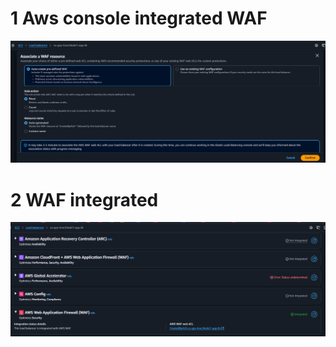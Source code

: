 # 1 Aws console integrated WAF
![WAFsettings](/images/WAFsettings.png)
# 2 WAF integrated
![WAFintegrated](/images/WAFintegrated.png)